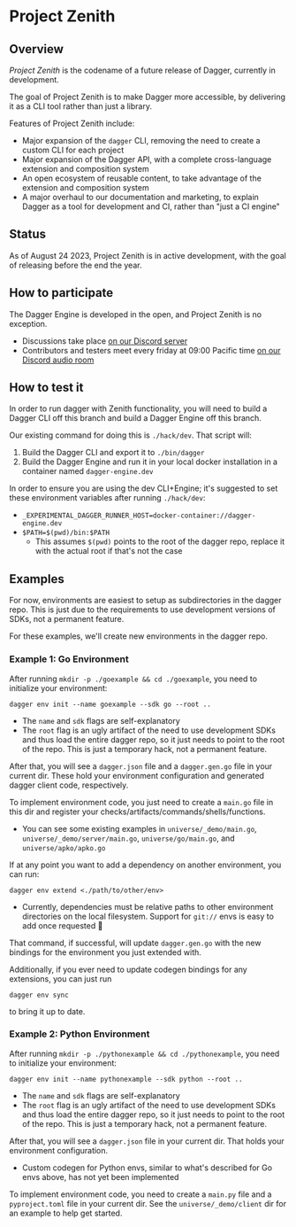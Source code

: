 # Project Zenith

## Overview

*Project Zenith* is the codename of a future release of Dagger, currently in development.

The goal of Project Zenith is to make Dagger more accessible, by delivering it as a CLI tool rather than just a library.

Features of Project Zenith include:

* Major expansion of the `dagger` CLI, removing the need to create a custom CLI for each project
* Major expansion of the Dagger API, with a complete cross-language extension and composition system
* An open ecosystem of reusable content, to take advantage of the extension and composition system
* A major overhaul to our documentation and marketing, to explain Dagger as a tool for development and CI, rather than "just a CI engine"

## Status

As of August 24 2023, Project Zenith is in active development, with the goal of releasing before the end the year.

## How to participate

The Dagger Engine is developed in the open, and Project Zenith is no exception.

* Discussions take place [on our Discord server](https://discord.com/channels/707636530424053791/1120503349599543376)
* Contributors and testers meet every friday at 09:00 Pacific time [on our Discord audio room](https://discord.com/channels/707636530424053791/911305510882513037)


## How to test it

In order to run dagger with Zenith functionality, you will need to build a Dagger CLI off this branch and build a Dagger Engine off this branch.

Our existing command for doing this is `./hack/dev`. That script will:

1. Build the Dagger CLI and export it to `./bin/dagger`
1. Build the Dagger Engine and run it in your local docker installation in a container named `dagger-engine.dev`

In order to ensure you are using the dev CLI+Engine; it's suggested to set these environment variables after running `./hack/dev`:

- `_EXPERIMENTAL_DAGGER_RUNNER_HOST=docker-container://dagger-engine.dev`
- `$PATH=$(pwd)/bin:$PATH`
  - This assumes `$(pwd)` points to the root of the dagger repo, replace it with the actual root if that's not the case

## Examples

For now, environments are easiest to setup as subdirectories in the dagger repo. This is just due to the requirements to use development versions of SDKs, not a permanent feature.

For these examples, we'll create new environments in the dagger repo.

### Example 1: Go Environment

After running `mkdir -p ./goexample && cd ./goexample`, you need to initialize your environment:

```console
dagger env init --name goexample --sdk go --root ..
```

- The `name` and `sdk` flags are self-explanatory
- The `root` flag is an ugly artifact of the need to use development SDKs and thus load the entire dagger repo, so it just needs to point to the root of the repo. This is just a temporary hack, not a permanent feature.

After that, you will see a `dagger.json` file and a `dagger.gen.go` file in your current dir. These hold your environment configuration and generated dagger client code, respectively.

To implement environment code, you just need to create a `main.go` file in this dir and register your checks/artifacts/commands/shells/functions.

- You can see some existing examples in `universe/_demo/main.go`, `universe/_demo/server/main.go`, `universe/go/main.go`, and `universe/apko/apko.go`

If at any point you want to add a dependency on another environment, you can run:

```console
dagger env extend <./path/to/other/env>
```

- Currently, dependencies must be relative paths to other environment directories on the local filesystem. Support for `git://` envs is easy to add once requested 🙂

That command, if successful, will update `dagger.gen.go` with the new bindings for the environment you just extended with.

Additionally, if you ever need to update codegen bindings for any extensions, you can just run

```console
dagger env sync
```

to bring it up to date.

### Example 2: Python Environment

After running `mkdir -p ./pythonexample && cd ./pythonexample`, you need to initialize your environment:

```console
dagger env init --name pythonexample --sdk python --root ..
```

- The `name` and `sdk` flags are self-explanatory
- The `root` flag is an ugly artifact of the need to use development SDKs and thus load the entire dagger repo, so it just needs to point to the root of the repo. This is just a temporary hack, not a permanent feature.

After that, you will see a `dagger.json` file in your current dir. That holds your environment configuration.

- Custom codegen for Python envs, similar to what's described for Go envs above, has not yet been implemented

To implement environment code, you need to create a `main.py` file and a `pyproject.toml` file in your current dir. See the `universe/_demo/client` dir for an example to help get started.
